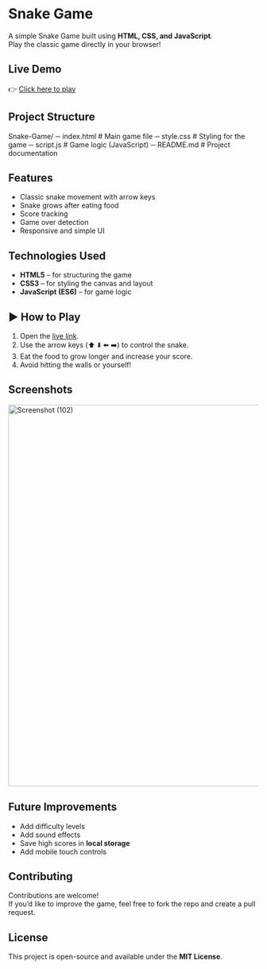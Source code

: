 #  Snake Game

A simple Snake Game built using **HTML, CSS, and JavaScript**.  
Play the classic game directly in your browser!

##  Live Demo
👉 [Click here to play](https://adityapratap-12.github.io/Snake-Game/)

##  Project Structure
Snake-Game/
─ index.html # Main game file
─ style.css # Styling for the game
─ script.js # Game logic (JavaScript)
─ README.md # Project documentation


##  Features
- Classic snake movement with arrow keys  
- Snake grows after eating food  
- Score tracking  
- Game over detection  
- Responsive and simple UI  

##  Technologies Used
- **HTML5** – for structuring the game  
- **CSS3** – for styling the canvas and layout  
- **JavaScript (ES6)** – for game logic  

## ▶ How to Play
1. Open the [live link](https://adityapratap-12.github.io/Snake-Game/).  
2. Use the arrow keys (⬆️ ⬇️ ⬅️ ➡️) to control the snake.  
3. Eat the food to grow longer and increase your score.  
4. Avoid hitting the walls or yourself!  

##  Screenshots
<img width="1366" height="768" alt="Screenshot (102)" src="https://github.com/user-attachments/assets/0b5c3418-e9e7-40c7-8f15-1ab3153b2bbe" />
 

##  Future Improvements
- Add difficulty levels  
- Add sound effects   
- Save high scores in **local storage**  
- Add mobile touch controls  

##  Contributing
Contributions are welcome!  
If you’d like to improve the game, feel free to fork the repo and create a pull request.  

##  License
This project is open-source and available under the **MIT License**.

